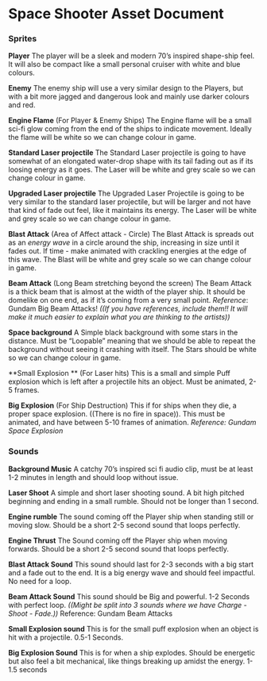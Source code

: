 # Space Shooter Asset Document
### Sprites
**Player**
The player will be a sleek and modern 70’s inspired shape-ship feel. It will also be compact like a small personal cruiser with white and blue colours.

**Enemy**
The enemy ship will use a very similar design to the Players, but with a bit more jagged and dangerous look and mainly use darker colours and red.

**Engine Flame** 
(For Player & Enemy Ships)
The Engine flame will be a small sci-fi glow coming from the end of the ships to indicate movement. Ideally the flame will be white so we can change colour in game.

**Standard Laser projectile**
The Standard Laser projectile is going to have somewhat of an elongated water-drop shape with its tail fading out as if its loosing energy as it goes. 
The Laser will be white and grey scale so we can change colour in game.

**Upgraded Laser projectile**
The Upgraded Laser Projectile is going to be very similar to the standard laser projectile, but will be larger and not have that kind of fade out feel, like it maintains its energy. The Laser will be white and grey scale so we can change colour in game.

**Blast Attack**
(Area of Affect attack - Circle)
The Blast Attack is spreads out as an _energy wave_ in a circle around the ship, increasing in size until it fades out. If time - make animated with crackling energies at the edge of this wave. The Blast will be white and grey scale so we can change colour in game.

**Beam Attack** 
(Long Beam stretching beyond the screen)
The Beam Attack is a thick beam that is almost at the width of the player ship. It should be domelike on one end, as if it’s coming from a very small point.
_Reference_: Gundam Big Beam Attacks!
_((If you have references, include them!! It will make it much easier to explain what you are thinking to the artists))_

**Space background**
A Simple black background with some stars in the distance. Must be “Loopable” meaning that we should be able to repeat the background without seeing it crashing with itself. The Stars should be white so we can change colour in game.

**Small Explosion **
(For Laser hits)
This is a small and simple Puff explosion which is left after a projectile hits an object. Must be animated, 2-5 frames.

**Big Explosion** 
(For Ship Destruction)
This if for ships when they die, a proper space explosion. ((There is no fire in space)). This must be animated, and have between 5-10 frames of animation. 
_Reference: Gundam Space Explosion_

### Sounds
**Background Music**
A catchy 70’s inspired sci fi audio clip, must be at least 1-2 minutes in length and should loop without issue.

**Laser Shoot**
A simple and short laser shooting sound. A bit high pitched beginning and ending in a small rumble. Should not be longer than 1 second.

**Engine rumble**
The sound coming off the Player ship when standing still or moving slow. Should be a short 2-5 second sound that loops perfectly.

**Engine Thrust**
The Sound coming off the Player ship when moving forwards. Should be a short 2-5 second sound that loops perfectly.

**Blast Attack Sound**
This sound should last for 2-3 seconds with a big start and a fade out to the end. It is a big energy wave and should feel impactful. No need for a loop.

**Beam Attack Sound**
This sound should be Big and powerful. 1-2 Seconds with perfect loop. 
_((Might be split into 3 sounds where we have Charge - Shoot - Fade.))_
Reference: Gundam Beam Attacks

**Small Explosion sound**
This is for the small puff explosion when an object is hit with a projectile. 0.5-1 Seconds.

**Big Explosion Sound**
This is for when a ship explodes. Should be energetic but also feel a bit mechanical, like things breaking up amidst the energy. 1-1.5 seconds

